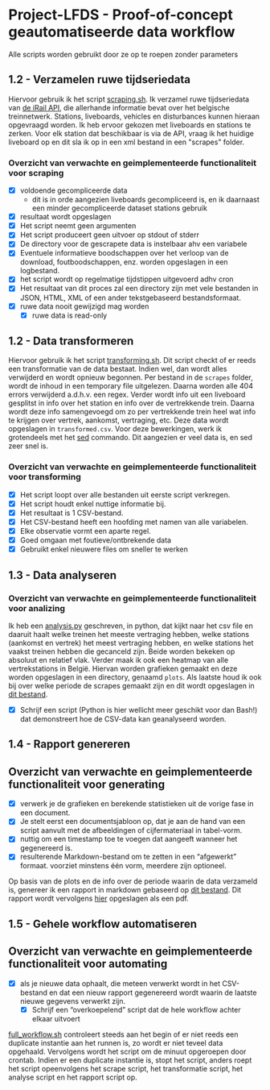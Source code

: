 # Project-LFDS - Proof-of-concept geautomatiseerde data workflow

Alle scripts worden gebruikt door ze op te roepen zonder parameters

## 1.2 - Verzamelen ruwe tijdseriedata

Hiervoor gebruik ik het script [scraping.sh](scripts/scraping.sh). Ik verzamel ruwe tijdseriedata van [de iRail API](https://docs.irail.be/#top), die allerhande informatie bevat over het belgische treinnetwerk. Stations, liveboards, vehicles en disturbances kunnen hieraan opgevraagd worden. Ik heb ervoor gekozen met liveboards en stations te zerken. Voor elk station dat beschikbaar is via de API, vraag ik het huidige liveboard op en dit sla ik op in een xml bestand in een "scrapes" folder.

### Overzicht van verwachte en geimplementeerde functionaliteit voor scraping

- [x] voldoende gecompliceerde data
  - dit is in orde aangezien liveboards gecompliceerd is, en ik daarnaast een minder gecompliceerde dataset stations gebruik
- [x] resultaat wordt opgeslagen
- [x] Het script neemt geen argumenten
- [x] Het script produceert geen uitvoer op stdout of stderr
- [x] De directory voor de gescrapete data is instelbaar ahv een variabele
- [x] Eventuele informatieve boodschappen over het verloop van de download, foutboodschappen, enz. worden opgeslagen in een logbestand.
- [x] het script wordt op regelmatige tijdstippen uitgevoerd adhv cron
- [x] Het resultaat van dit proces zal een directory zijn met vele bestanden in JSON, HTML, XML of een ander tekstgebaseerd bestandsformaat.
- [x] ruwe data nooit gewijzigd mag worden
  - [x] ruwe data is read-only

## 1.2 - Data transformeren

Hiervoor gebruik ik het script [transforming.sh](scripts/transforming.sh). Dit script checkt of er reeds een transformatie van de data bestaat. Indien wel, dan wordt alles verwijderd en wordt opnieuw begonnen. Per bestand in de `scrapes` folder, wordt de inhoud in een temporary file uitgelezen. Daarna worden alle 404 errors verwijderd a.d.h.v. een regex. Verder wordt info uit een liveboard gesplitst in info over het station en info over de vertrekkende trein. Daarna wordt deze info samengevoegd om zo per vertrekkende trein heel wat info te krijgen over vertrek, aankomst, vertraging, etc. Deze data wordt opgeslagen in `transformed.csv`. Voor deze bewerkingen, werk ik grotendeels met het [sed](https://www.gnu.org/software/sed/manual/sed.html) commando. Dit aangezien er veel data is, en sed zeer snel is.

### Overzicht van verwachte en geimplementeerde functionaliteit voor transforming

- [x] Het script loopt over alle bestanden uit eerste script verkregen.
- [x] Het script houdt enkel nuttige informatie bij.
- [x] Het resultaat is 1 CSV-bestand.
- [x] Het CSV-bestand heeft een hoofding met namen van alle variabelen.
- [x] Elke observatie vormt een aparte regel.
- [x] Goed omgaan met foutieve/ontbrekende data
- [x] Gebruikt enkel nieuwere files om sneller te werken

## 1.3 - Data analyseren

### Overzicht van verwachte en geimplementeerde functionaliteit voor analizing

Ik heb een [analysis.py](scripts/analysis.py) geschreven, in python, dat kijkt naar het csv file en daaruit haalt welke treinen het meeste vertraging hebben, welke stations (aankomst en vertrek) het meest vertraging hebben, en welke stations het vaakst treinen hebben die gecanceld zijn. Beide worden bekeken op absoluut en relatief vlak. Verder maak ik ook een heatmap van alle vertrekstations in België. Hiervan worden grafieken gemaakt en deze worden opgeslagen in een directory, genaamd `plots`. Als laatste houd ik ook bij over welke periode de scrapes gemaakt zijn en dit wordt opgeslagen in [dit bestand](plots/dates.txt).

- [x] Schrijf een script (Python is hier wellicht meer geschikt voor dan Bash!) dat demonstreert hoe de CSV-data kan geanalyseerd worden.

## 1.4 - Rapport genereren

## Overzicht van verwachte en geimplementeerde functionaliteit voor generating

- [x] verwerk je de grafieken en berekende statistieken uit de vorige fase in een document.
- [x] Je stelt eerst een documentsjabloon op, dat je aan de hand van een script aanvult met de afbeeldingen of cijfermateriaal in tabel-vorm.
- [x] nuttig om een timestamp toe te voegen dat aangeeft wanneer het gegenereerd is.
- [x] resulterende Markdown-bestand om te zetten in een “afgewerkt” formaat. voorziet minstens één vorm, meerdere zijn optioneel.

Op basis van de plots en de info over de periode waarin de data verzameld is, genereer ik een rapport in markdown gebaseerd op [dit bestand](rapport/template.md). Dit rapport wordt vervolgens [hier](rapport/rapport.pdf) opgeslagen als een pdf.

## 1.5 - Gehele workflow automatiseren

## Overzicht van verwachte en geimplementeerde functionaliteit voor automating

- [x] als je nieuwe data ophaalt, die meteen verwerkt wordt in het CSV-bestand en dat een nieuw rapport gegenereerd wordt waarin de laatste nieuwe gegevens verwerkt zijn.
  - [x] Schrijf een “overkoepelend” script dat de hele workflow achter elkaar uitvoert

[full_workflow.sh](scripts/full-workflow.sh) controleert steeds aan het begin of er niet reeds een duplicate instantie aan het runnen is, zo wordt er niet teveel data opgehaald. Vervolgens wordt het script om de minuut opgeroepen door crontab. Indien er een duplicate instantie is, stopt het script, anders roept het script opeenvolgens het scrape script, het transformatie script, het analyse script en het rapport script op.
